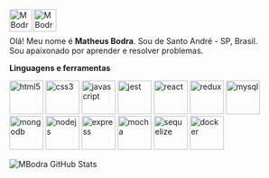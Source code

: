 <a href="https://www.linkedin.com/in/matheus-bodra/">
  <img align="left" alt="MBodra LinkdeIn" width="40px" src="https://cdn.jsdelivr.net/npm/simple-icons@v3/icons/linkedin.svg" />
</a>
<a href="mailto:matheusbodra@gmail.com">
  <img align="left" alt="MBodra Gmail" width="40px" src="https://cdn.jsdelivr.net/npm/simple-icons@7.0.0/icons/gmail.svg" />
</a>

<br/>
<br/>

Olá! Meu nome é **Matheus Bodra**. Sou de Santo André - SP, Brasil.
<br/>
Sou apaixonado por aprender e resolver problemas.

**Linguagens e ferramentas**  
<p>
  <img src="https://cdn.jsdelivr.net/gh/devicons/devicon/icons/html5/html5-original.svg" alt="html5" width="60" height="60"/> 
  <img src="https://cdn.jsdelivr.net/gh/devicons/devicon/icons/css3/css3-original.svg" alt="css3" width="60" height="60"/> 
  <img src="https://cdn.jsdelivr.net/gh/devicons/devicon/icons/javascript/javascript-original.svg" alt="javascript" width="60" height="60"/> 
  <img src="https://cdn.jsdelivr.net/gh/devicons/devicon/icons/jest/jest-plain.svg" alt="jest" width="60" height="60" />
  <img src="https://cdn.jsdelivr.net/gh/devicons/devicon/icons/react/react-original.svg" alt="react" width="60" height="60"/> 
  <img src="https://cdn.jsdelivr.net/gh/devicons/devicon/icons/redux/redux-original.svg" alt="redux" width="60" height="60"/> 
  <img src="https://cdn.jsdelivr.net/gh/devicons/devicon/icons/mysql/mysql-original-wordmark.svg" alt="mysql" width="60" height="60"/>
  <br/>
  <img src="https://cdn.jsdelivr.net/gh/devicons/devicon/icons/mongodb/mongodb-original-wordmark.svg" alt="mongodb" width="60" height="60"/> 
  <img src="https://cdn.jsdelivr.net/gh/devicons/devicon/icons/nodejs/nodejs-plain-wordmark.svg" alt="nodejs" width="60" height="60"/> 
  <img src="https://assets.website-files.com/61ca3f775a79ec5f87fcf937/6202fcdee5ee8636a145a41b_1234-p-500.png" alt="express" width="60" height="60"/>
  <img src="https://cdn.jsdelivr.net/gh/devicons/devicon/icons/mocha/mocha-plain.svg" alt="mocha" width="60" height="60"/>
  <img src="https://cdn.jsdelivr.net/gh/devicons/devicon/icons/sequelize/sequelize-original.svg" alt="sequelize" width="60" height="60"/>
  <img src="https://cdn.jsdelivr.net/gh/devicons/devicon/icons/docker/docker-original.svg" alt="docker" width="60" height="60"/>
</p>

![MBodra GitHub Stats](https://github-readme-stats.vercel.app/api?username=mbodra&count_private=true&show_icons=true&theme=tokyonight)
